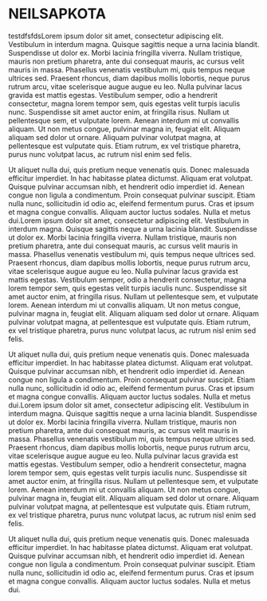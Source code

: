 # NEILSAPKOTA

testdfsfdsLorem ipsum dolor sit amet, consectetur adipiscing elit. Vestibulum in interdum magna. Quisque sagittis neque a urna lacinia blandit. Suspendisse ut dolor ex. Morbi lacinia fringilla viverra. Nullam tristique, mauris non pretium pharetra, ante dui consequat mauris, ac cursus velit mauris in massa. Phasellus venenatis vestibulum mi, quis tempus neque ultrices sed. Praesent rhoncus, diam dapibus mollis lobortis, neque purus rutrum arcu, vitae scelerisque augue augue eu leo. Nulla pulvinar lacus gravida est mattis egestas. Vestibulum semper, odio a hendrerit consectetur, magna lorem tempor sem, quis egestas velit turpis iaculis nunc. Suspendisse sit amet auctor enim, at fringilla risus. Nullam ut pellentesque sem, et vulputate lorem. Aenean interdum mi ut convallis aliquam. Ut non metus congue, pulvinar magna in, feugiat elit. Aliquam aliquam sed dolor ut ornare. Aliquam pulvinar volutpat magna, at pellentesque est vulputate quis. Etiam rutrum, ex vel tristique pharetra, purus nunc volutpat lacus, ac rutrum nisl enim sed felis.

Ut aliquet nulla dui, quis pretium neque venenatis quis. Donec malesuada efficitur imperdiet. In hac habitasse platea dictumst. Aliquam erat volutpat. Quisque pulvinar accumsan nibh, et hendrerit odio imperdiet id. Aenean congue non ligula a condimentum. Proin consequat pulvinar suscipit. Etiam nulla nunc, sollicitudin id odio ac, eleifend fermentum purus. Cras et ipsum et magna congue convallis. Aliquam auctor luctus sodales. Nulla et metus dui.Lorem ipsum dolor sit amet, consectetur adipiscing elit. Vestibulum in interdum magna. Quisque sagittis neque a urna lacinia blandit. Suspendisse ut dolor ex. Morbi lacinia fringilla viverra. Nullam tristique, mauris non pretium pharetra, ante dui consequat mauris, ac cursus velit mauris in massa. Phasellus venenatis vestibulum mi, quis tempus neque ultrices sed. Praesent rhoncus, diam dapibus mollis lobortis, neque purus rutrum arcu, vitae scelerisque augue augue eu leo. Nulla pulvinar lacus gravida est mattis egestas. Vestibulum semper, odio a hendrerit consectetur, magna lorem tempor sem, quis egestas velit turpis iaculis nunc. Suspendisse sit amet auctor enim, at fringilla risus. Nullam ut pellentesque sem, et vulputate lorem. Aenean interdum mi ut convallis aliquam. Ut non metus congue, pulvinar magna in, feugiat elit. Aliquam aliquam sed dolor ut ornare. Aliquam pulvinar volutpat magna, at pellentesque est vulputate quis. Etiam rutrum, ex vel tristique pharetra, purus nunc volutpat lacus, ac rutrum nisl enim sed felis.

Ut aliquet nulla dui, quis pretium neque venenatis quis. Donec malesuada efficitur imperdiet. In hac habitasse platea dictumst. Aliquam erat volutpat. Quisque pulvinar accumsan nibh, et hendrerit odio imperdiet id. Aenean congue non ligula a condimentum. Proin consequat pulvinar suscipit. Etiam nulla nunc, sollicitudin id odio ac, eleifend fermentum purus. Cras et ipsum et magna congue convallis. Aliquam auctor luctus sodales. Nulla et metus dui.Lorem ipsum dolor sit amet, consectetur adipiscing elit. Vestibulum in interdum magna. Quisque sagittis neque a urna lacinia blandit. Suspendisse ut dolor ex. Morbi lacinia fringilla viverra. Nullam tristique, mauris non pretium pharetra, ante dui consequat mauris, ac cursus velit mauris in massa. Phasellus venenatis vestibulum mi, quis tempus neque ultrices sed. Praesent rhoncus, diam dapibus mollis lobortis, neque purus rutrum arcu, vitae scelerisque augue augue eu leo. Nulla pulvinar lacus gravida est mattis egestas. Vestibulum semper, odio a hendrerit consectetur, magna lorem tempor sem, quis egestas velit turpis iaculis nunc. Suspendisse sit amet auctor enim, at fringilla risus. Nullam ut pellentesque sem, et vulputate lorem. Aenean interdum mi ut convallis aliquam. Ut non metus congue, pulvinar magna in, feugiat elit. Aliquam aliquam sed dolor ut ornare. Aliquam pulvinar volutpat magna, at pellentesque est vulputate quis. Etiam rutrum, ex vel tristique pharetra, purus nunc volutpat lacus, ac rutrum nisl enim sed felis.

Ut aliquet nulla dui, quis pretium neque venenatis quis. Donec malesuada efficitur imperdiet. In hac habitasse platea dictumst. Aliquam erat volutpat. Quisque pulvinar accumsan nibh, et hendrerit odio imperdiet id. Aenean congue non ligula a condimentum. Proin consequat pulvinar suscipit. Etiam nulla nunc, sollicitudin id odio ac, eleifend fermentum purus. Cras et ipsum et magna congue convallis. Aliquam auctor luctus sodales. Nulla et metus dui.